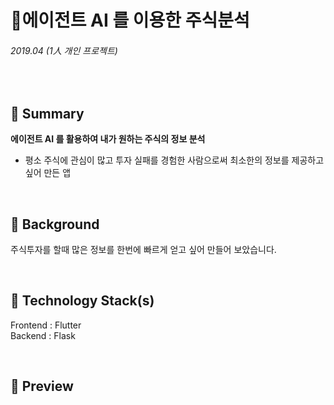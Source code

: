 # 에이전트 AI 를 이용한 주식분석

###### 2019.04 (1人 개인 프로젝트)

<br />

## 📌 Summary

**에이전트 AI 를 활용하여 내가 원하는 주식의 정보 분석**

- 평소 주식에 관심이 많고 투자 실패를 경험한 사람으로써 최소한의 정보를 제공하고 싶어 만든 앱

<br />

## 🤔 Background

주식투자를 할때 많은 정보를 한번에 빠르게 얻고 싶어 만들어 보았습니다.

<br />

## 🔨 Technology Stack(s)

Frontend : Flutter
<br />
Backend : Flask

<br />

## 🤔 Preview

